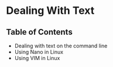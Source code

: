 # Dealing With Text

## Table of Contents

- Dealing with text on the command line
- Using Nano in Linux
- Using VIM in Linux
